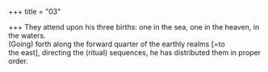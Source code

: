 +++
title = "03"

+++
They attend upon his three births: one in the sea, one in the heaven, in  the waters.  
(Going) forth along the forward quarter of the earthly realms [=to  
the east], directing the (ritual) sequences, he has distributed them in  proper order.  